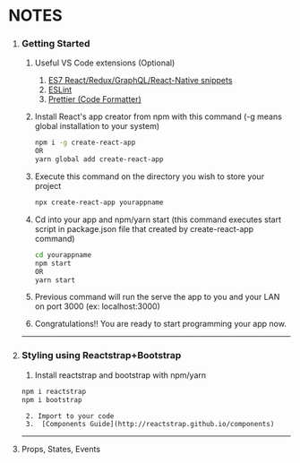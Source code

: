 # NOTES

1. ### Getting Started
    1. Useful VS Code extensions (Optional)

        1. [ES7 React/Redux/GraphQL/React-Native snippets](https://marketplace.visualstudio.com/items?itemName=dsznajder.es7-react-js-snippets)
        2. [ESLint](https://marketplace.visualstudio.com/items?itemName=dbaeumer.vscode-eslint)
        3. [Prettier (Code Formatter)](https://marketplace.visualstudio.com/items?itemName=esbenp.prettier-vscode)

   2. Install React's app creator from npm with this command (-g means global installation to your system)

      ```bash
      npm i -g create-react-app
      OR
      yarn global add create-react-app
      ```

   3. Execute this command on the directory you wish to store your project

      ```bash
      npx create-react-app yourappname
      ```

   4. Cd into your app and npm/yarn start (this command executes start script in package.json file that created by create-react-app command)

      ```bash
      cd yourappname
      npm start
      OR
      yarn start
      ```

   5. Previous command will run the serve the app to you and your LAN on port 3000 (ex: localhost:3000)

   6. Congratulations!! You are ready to start programming your app now.

   ------

2. ### Styling using Reactstrap+Bootstrap

   1. Install reactstrap and bootstrap with npm/yarn

   ```bash
   npm i reactstrap
   npm i bootstrap
   ```

    	2. Import to your code
    	3.  [Components Guide](http://reactstrap.github.io/components)

   ------

 3. Props, States, Events
